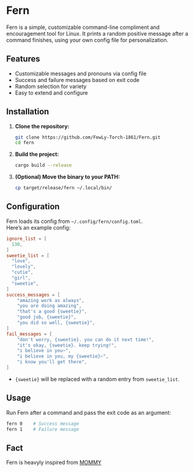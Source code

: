 # Fern

Fern is a simple, customizable command-line compliment and encouragement tool for Linux.
It prints a random positive message after a command finishes, using your own config file for personalization.

## Features

- Customizable messages and pronouns via config file
- Success and failure messages based on exit code
- Random selection for variety
- Easy to extend and configure

## Installation

1. **Clone the repository:**

   ```sh
   git clone https://github.com/FewLy-Torch-1861/Fern.git
   cd fern
   ```

2. **Build the project:**

   ```sh
   cargo build --release
   ```

3. **(Optional) Move the binary to your PATH:**

   ```sh
   cp target/release/fern ~/.local/bin/
   ```

## Configuration

Fern loads its config from `~/.config/fern/config.toml`.  
Here’s an example config:

```toml
ignore_list = [
  130,
]
sweetie_list = [
  "love",
  "lovely",
  "cutie",
  "girl",
  "sweetie",
]
success_messages = [
    "amazing work as always",
    "you are doing amazing",
    "that's a good {sweetie}",
    "good job, {sweetie}",
    "you did so well, {sweetie}",
]
fail_messages = [
    "don't worry, {sweetie}. you can do it next time!",
    "it's okay, {sweetie}. keep trying!",
    "i believe in you~",
    "i believe in you, my {sweetie}~",
    "i know you'll get there",
]
```

- `{sweetie}` will be replaced with a random entry from `sweetie_list`.

## Usage

Run Fern after a command and pass the exit code as an argument:

```sh
fern 0    # Success message
fern 1    # Failure message
```

## Fact

Fern is heavyly inspired from [MOMMY](https://github.com/fwdekker/mommy)